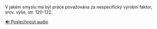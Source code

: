 
V jakém smyslu má být práce považována za nespecifický výrobní faktor, srov. výše, str. 120-122.

[🔊 Poslechnout audio](/data/7-paragraphs/audio/chapter_50/para_001-V-jakm-smyslu-m-bt-prce-povaovna-za-nespecif.mp3)
